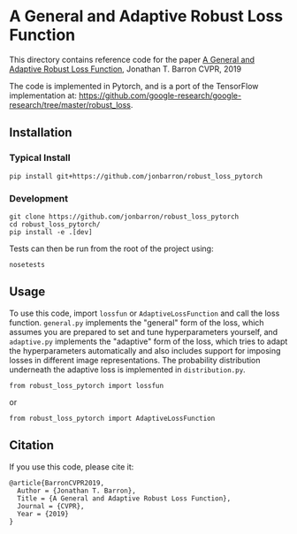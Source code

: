 # A General and Adaptive Robust Loss Function

This directory contains reference code for the paper
[A General and Adaptive Robust Loss Function](https://arxiv.org/abs/1701.03077),
Jonathan T. Barron CVPR, 2019

The code is implemented in Pytorch, and is a port of the TensorFlow
implementation at:
https://github.com/google-research/google-research/tree/master/robust_loss.

## Installation

### Typical Install
```
pip install git+https://github.com/jonbarron/robust_loss_pytorch
```

### Development
```
git clone https://github.com/jonbarron/robust_loss_pytorch
cd robust_loss_pytorch/
pip install -e .[dev]
```

Tests can then be run from the root of the project using:
```
nosetests
```

## Usage

To use this code, import `lossfun` or `AdaptiveLossFunction` and call the loss
function. `general.py` implements the "general" form of the loss, which assumes
you are prepared to set and tune hyperparameters yourself, and `adaptive.py`
implements the "adaptive" form of the loss, which tries to adapt the
hyperparameters automatically and also includes support for imposing losses in
different image representations. The probability distribution underneath the
adaptive loss is implemented in `distribution.py`.

```
from robust_loss_pytorch import lossfun
```

or

```
from robust_loss_pytorch import AdaptiveLossFunction
```

## Citation

If you use this code, please cite it:
```
@article{BarronCVPR2019,
  Author = {Jonathan T. Barron},
  Title = {A General and Adaptive Robust Loss Function},
  Journal = {CVPR},
  Year = {2019}
}
```
